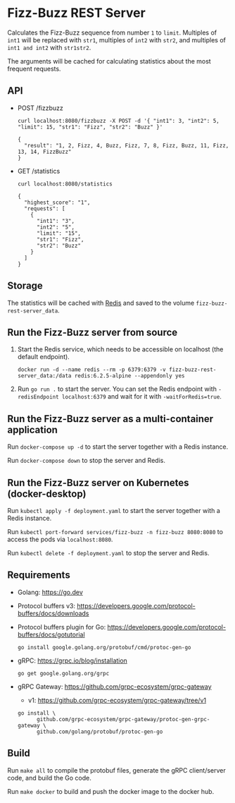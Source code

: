 # Fizz-Buzz REST Server

Calculates the Fizz-Buzz sequence from number `1` to `limit`. Multiples of `int1` will be replaced with `str1`,
multiples of `int2` with `str2`, and multiples of `int1 and int2` with `str1str2`.

The arguments will be cached for calculating statistics about the most frequent requests.

## API

- POST /fizzbuzz

  ```shell
  curl localhost:8080/fizzbuzz -X POST -d '{ "int1": 3, "int2": 5, "limit": 15, "str1": "Fizz", "str2": "Buzz" }'
  ```

  ```
  {
    "result": "1, 2, Fizz, 4, Buzz, Fizz, 7, 8, Fizz, Buzz, 11, Fizz, 13, 14, FizzBuzz"
  }
  ```

- GET /statistics

  ```shell
  curl localhost:8080/statistics
  ```

  ```
  {
    "highest_score": "1",
    "requests": [
      {
        "int1": "3",
        "int2": "5",
        "limit": "15",
        "str1": "Fizz",
        "str2": "Buzz"
      }
    ]
  }
  ```

## Storage

The statistics will be cached with [Redis](https://redis.io/) and saved to the volume `fizz-buzz-rest-server_data`.

## Run the Fizz-Buzz server from source

1. Start the Redis service, which needs to be accessible on localhost (the default endpoint).

   ```shell
   docker run -d --name redis --rm -p 6379:6379 -v fizz-buzz-rest-server_data:/data redis:6.2.5-alpine --appendonly yes
   ```
2. Run `go run .` to start the server. You can set the Redis endpoint with `-redisEndpoint localhost:6379` and wait for
   it with `-waitForRedis=true`.

## Run the Fizz-Buzz server as a multi-container application

Run `docker-compose up -d` to start the server together with a Redis instance.

Run `docker-compose down` to stop the server and Redis.

## Run the Fizz-Buzz server on Kubernetes (docker-desktop)

Run `kubectl apply -f deployment.yaml` to start the server together with a Redis instance.

Run `kubectl port-forward services/fizz-buzz -n fizz-buzz 8080:8080` to access the pods via `localhost:8080`.

Run `kubectl delete -f deployment.yaml` to stop the server and Redis.

## Requirements

- Golang: https://go.dev

- Protocol buffers v3: https://developers.google.com/protocol-buffers/docs/downloads

- Protocol buffers plugin for Go: https://developers.google.com/protocol-buffers/docs/gotutorial

  ```shell
  go install google.golang.org/protobuf/cmd/protoc-gen-go
  ```

- gRPC: https://grpc.io/blog/installation

  ```shell
  go get google.golang.org/grpc
  ```

- gRPC Gateway: https://github.com/grpc-ecosystem/grpc-gateway
    - v1: https://github.com/grpc-ecosystem/grpc-gateway/tree/v1

  ```shell
  go install \
        github.com/grpc-ecosystem/grpc-gateway/protoc-gen-grpc-gateway \
        github.com/golang/protobuf/protoc-gen-go
  ```

## Build

Run `make all` to compile the protobuf files, generate the gRPC client/server code, and build the Go code.

Run `make docker` to build and push the docker image to the docker hub.
